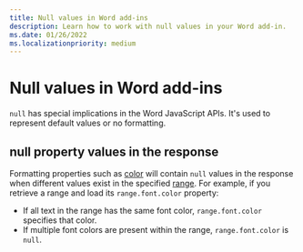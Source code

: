```yaml
---
title: Null values in Word add-ins
description: Learn how to work with null values in your Word add-in.
ms.date: 01/26/2022
ms.localizationpriority: medium
---
```


# Null values in Word add-ins

`null` has special implications in the Word JavaScript APIs. It's used to represent default values or no formatting.

## null property values in the response

Formatting properties such as [color](/javascript/api/word/word.font?view=word-js-preview#word-word-font-color-member) will contain `null` values in the response when different values exist in the specified [range](/javascript/api/word/word.range?view=word-js-preview). For example, if you retrieve a range and load its `range.font.color` property:

- If all text in the range has the same font color, `range.font.color` specifies that color.
- If multiple font colors are present within the range, `range.font.color` is `null`.
